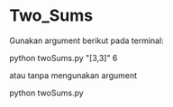 # Two_Sums

Gunakan argument berikut pada terminal:

python twoSums.py "[3,3]" 6

atau tanpa mengunakan argument

python twoSums.py
